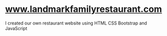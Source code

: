 # www.landmarkfamilyrestaurant.com
I created our own restaurant website using HTML CSS Bootstrap and JavaScript 
